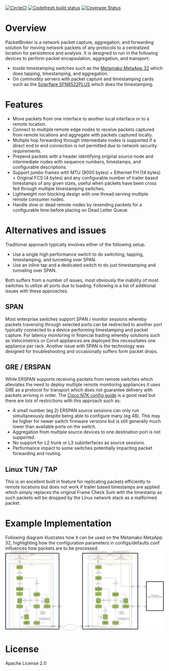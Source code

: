 [![CircleCI](https://circleci.com/gh/cheungtitus/packetbroker.svg?style=svg)](https://circleci.com/gh/cheungtitus/packetbroker)
[![Codefresh build status]( https://g.codefresh.io/api/badges/build?repoOwner=kenrui-group&repoName=packetbroker&branch=master&pipelineName=packetbroker&accountName=cheungtitus&type=cf-1)]( https://g.codefresh.io/repositories/kenrui-group/packetbroker/builds?filter=trigger:build;branch:master;service:5ae1f5b6c611d80001358910~packetbroker)
[![Coverage Status](https://coveralls.io/repos/github/cheungtitus/packetbroker/badge.svg?branch=master)](https://coveralls.io/github/cheungtitus/packetbroker?branch=master)

# Overview
PacketBroker is a network packet capture, aggregation, and forwarding solution for moving network packets of any protocols to a centralized location for persistence and analysis.
It is designed to run in the following devices to perform packet encapsulation, aggregation, and transport:
* Inside timestamping switches such as the [Metamako MetaApp 32](https://www.metamako.com/products/metaapp-32.html) which does tapping, timestamping, and aggregation.
* On commodity servers with packet capture and timestamping cards such as the [Solarflare SFN8522PLUS](https://www.solarflare.com/Media/Default/PDFs/SF-116323-CD-LATEST_Solarflare_SFN8522-PLUS_Product_Brief.pdf) which does the timestamping.

# Features
* Move packets from one interface to another local interface or to a remote location.
* Connect to multiple remote edge nodes to receive packets captured from remote locations and aggregate with packets captured locally.
* Multiple hop forwarding through intermediate nodes is supported if a direct end to end connection is not permitted due to network security requirements.      
* Prepend packets with a header identifying original source node and intermediate nodes with sequence numbers, timestamps, and configurable descriptions.
* Support jumbo frames with MTU (9000 bytes) + Ethernet FH (14 bytes) + Original FCS (4 bytes) and any configurable number of trailer based timestamps of any given sizes, useful when packets have been cross fed through multiple timestamping switches.
* Lightweight non blocking design with one thread serving multiple remote consumer nodes. 
* Handle slow or dead remote nodes by resending packets for a configurable time before placing on Dead Letter Queue.

# Alternatives and issues
Traditional approach typically involves either of the following setup.
* Use a single high performance switch to do switching, tapping, timestamping, and tunneling over SPAN.
* Use an inline tap and a dedicated switch to do just timestamping and tunneling over SPAN.

Both suffers from a number of issues, most obviously the inability of most switches to utilize all ports due to loading.  Following is a list of additional issues with these approaches. 

## SPAN
Most enterprise switches support SPAN / monitor sessions whereby packets traversing through selected ports can be redirected to another port typically connected to a device performing timestamping and packet capture.
For latency monitoring in financial trading whereby solutions such as Velocimetrics or Corvil appliances are deployed this necessitates one appliance per rack.
Another issue with SPAN is the technology was designed for troubleshooting and occasionally suffers form packet drops.

## GRE / ERSPAN
While ERSPAN supports receiving packets from remote switches which alleviates the need to deploy multiple remote monitoring appliances it uses GRE as a protocol for transport which does not guarantee delivery with packets arriving in order.
The [Cisco N7K config guide](https://www.cisco.com/c/en/us/td/docs/switches/datacenter/sw/5_x/nx-os/system_management/configuration/guide/sm_nx_os_cg/sm_erspan.html) is a good read but there are lots of restrictions with this approach such as:
* A small number (eg 2) ERSPAN source sessions can only run simultaneously despite being able to configure many (eg 48).
  This may be higher for newer switch firmware versions but is still generally much lower than available ports on the switch.
* Aggregation from multiple source devices to one destination port is not supported.
* No support for L2 trunk or L3 subinterfaces as source sessions.
* Performance impact to some switches potentially impacting packet forwarding and routing.

## Linux TUN / TAP
This is an excellent built in feature for replicating packets efficiently to remote locations but does not work if trailer based timestamps are applied which simply replaces the original Frame Check Sum with the timestamp as such packets will be dropped by the Linux network stack as a malformed packet.

# Example Implementation
Following diagram illustrates how it can be used on the Metamako MetaApp 32, highlighting how the configuration parameters in configs/defaults.conf influences how packets are to be processed.
![Example Implementation on Metamako MetaApp 32](packetbroker-example-implementation.png)

# License
Apache License 2.0
